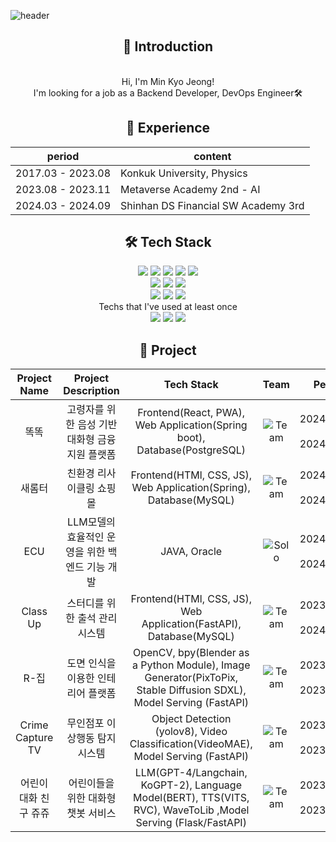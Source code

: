 ![header](https://capsule-render.vercel.app/api?type=venom&color=auto&height=300&section=header&text=Minkyo%20Jeong&fontSize=70)

<div align="center">

## 👋 Introduction 
<div>
    <br>
   Hi, I'm Min Kyo Jeong!
    <br>
   I'm looking for a job as a Backend Developer, DevOps Engineer🛠 <br>
</div>

## 📆 Experience
| period | content |
| ------- | ------- |
| 2017.03 - 2023.08 | Konkuk University, Physics |
| 2023.08 - 2023.11 | Metaverse Academy 2nd - AI |
| 2024.03 - 2024.09 | Shinhan DS Financial SW Academy 3rd |

## 🛠 Tech Stack
<div>
    <img src="https://img.shields.io/badge/Python-3776AB?style=flat-square&logo=Python&logoColor=white"/>
    <img src="https://img.shields.io/badge/Java-007396?style=flat-square&logo=coffeescript&logoColor=white"/>
    <img src="https://img.shields.io/badge/Spring-6DB33F?style=flat-square&logo=Spring&logoColor=white"/>
    <img src="https://img.shields.io/badge/Spring_Boot-6DB33F?style=flat-square&logo=SpringBoot&logoColor=white"/>
    <img src="https://img.shields.io/badge/FastAPI-009688?style=flat-square&logo=FastAPI&logoColor=white"/>
</div>
<div>
    <img src="https://img.shields.io/badge/Oracle-F80000?style=flat-square&logo=Oracle&logoColor=white"/>
    <img src="https://img.shields.io/badge/MySQL-4479A1?style=flat-square&logo=MySQL&logoColor=white"/>
    <img src="https://img.shields.io/badge/PostgreSQL-336791?style=flat-square&logo=PostgreSQL&logoColor=white"/>
</div>
<div>
    <img src="https://img.shields.io/badge/Docker-2496ED?style=flat-square&logo=Docker&logoColor=white"/>
    <img src="https://img.shields.io/badge/Git-F05032?style=flat-square&logo=Git&logoColor=white"/>
    <img src="https://img.shields.io/badge/GitHub-181717?style=flat-square&logo=GitHub&logoColor=white"/>
</div>
<div>
    Techs that I've used at least once<br>
   <img src="https://img.shields.io/badge/Kubernetes-326CE5?style=flat-square&logo=Kubernetes&logoColor=white"/>
   <img src="https://img.shields.io/badge/Jenkins-D24939?style=flat-square&logo=Jenkins&logoColor=white"/>
   <img src="https://img.shields.io/badge/Tekton-F46A2A?style=flat-square&logo=Tekton&logoColor=white"/>
</div>

## 📃 Project

|Project Name|Project Description|Tech Stack|Team|Period|Link|
|:---:|:---:|:---:|:---:|:---:|:---:|
| 똑똑 | 고령자를 위한 음성 기반 대화형 금융 지원 플랫폼 | Frontend(React, PWA), Web Application(Spring boot), Database(PostgreSQL) | ![Team](https://img.shields.io/badge/Team-red) | 2024/07/24 ~ 2024/09/11 | [Repo👉](https://github.com/MinkyoDev/knock-knock)|
| 새롬터 | 친환경 리사이클링 쇼핑몰 | Frontend(HTMl, CSS, JS), Web Application(Spring), Database(MySQL) | ![Team](https://img.shields.io/badge/Team-red) | 2024/05/27 ~ 2024/07/09 | [Repo👉](https://github.com/MinkyoDev/saerom-teo)|
| ECU | LLM모델의 효율적인 운영을 위한 백엔드 기능 개발 | JAVA, Oracle | ![Solo](https://img.shields.io/badge/Solo-blue) | 2024/04/08 ~ 2024/04/15 | [Repo👉](https://github.com/MinkyoDev/efficient-chatbot-use)|
| Class Up | 스터디를 위한 출석 관리 시스템 | Frontend(HTMl, CSS, JS), Web Application(FastAPI), Database(MySQL) | ![Team](https://img.shields.io/badge/Team-red) | 2023/12/14 ~ 2024/01/16 | [Repo👉](https://github.com/MinkyoJeong1/Class-Up)|
| R-집 | 도면 인식을 이용한 인테리어 플랫폼 | OpenCV, bpy(Blender as a Python Module), Image Generator(PixToPix, Stable Diffusion SDXL), Model Serving (FastAPI) | ![Team](https://img.shields.io/badge/Team-red) | 2023/10/06 ~ 2023/11/30 | [Repo👉](https://github.com/MinkyoJeong1/R-zipp)|
| Crime Capture TV | 무인점포 이상행동 탐지 시스템 | Object Detection (yolov8), Video Classification(VideoMAE), Model Serving (FastAPI) | ![Team](https://img.shields.io/badge/Team-red) | 2023/09/04 ~ 2023/09/27 | [Repo👉](https://github.com/MinkyoJeong1/Crime-capture-tv)|
| 어린이 대화 친구 쥬쥬 | 어린이들을 위한 대화형 챗봇 서비스 | LLM(GPT-4/Langchain, KoGPT-2), Language Model(BERT), TTS(VITS, RVC), WaveToLib ,Model Serving (Flask/FastAPI) | ![Team](https://img.shields.io/badge/Team-red) | 2023/08/07 ~ 2023/08/28 | [Repo👉](https://github.com/MinkyoJeong1/JUJU)|



